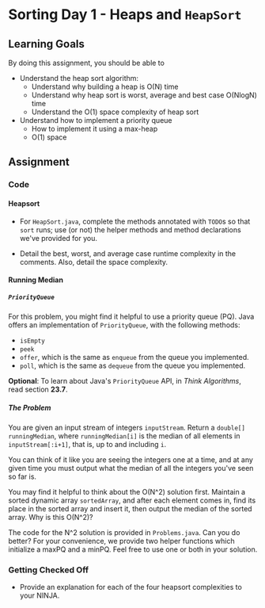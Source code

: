 # Sorting Day 1 - Heaps and `HeapSort`

## Learning Goals

By doing this assignment, you should be able to

* Understand the heap sort algorithm:
  * Understand why building a heap is O(N) time
  * Understand why heap sort is worst, average and best case O(NlogN) time
  * Understand the O(1) space complexity of heap sort
* Understand how to implement a priority queue
  * How to implement it using a max-heap
  * O(1) space

## Assignment

### Code

#### Heapsort

- For `HeapSort.java`, complete the methods annotated with `TODO`s so that `sort` runs; use (or not) the helper methods and method declarations we've provided for you.

- Detail the best, worst, and average case runtime complexity in the comments. Also, detail the space complexity.

#### Running Median

##### `PriorityQueue`

For this problem, you might find it helpful to use a priority queue (PQ). Java offers an implementation of `PriorityQueue`, with the following methods:

- `isEmpty`
- `peek`
- `offer`, which is the same as `enqueue` from the queue you implemented.
- `poll`, which is the same as `dequeue` from the queue you implemented.

**Optional**: To learn about Java's `PriorityQueue` API, in *Think Algorithms*, read section **23.7**.

##### The Problem

You are given an input stream of integers `inputStream`. Return a `double[] runningMedian`, where `runningMedian[i]` is the median of all elements in `inputStream[:i+1]`, that is, up to and including `i`.

You can think of it like you are seeing the integers one at a time, and at any given time you must output what the median of all the integers you've seen so far is.

You may find it helpful to think about the O(N^2) solution first. Maintain a sorted dynamic array `sortedArray`, and after each element comes in, find its place in the sorted array and insert it, then output the median of the sorted array. Why is this O(N^2)?

The code for the N^2 solution is provided in `Problems.java`. Can you do better? For your convenience, we provide two helper functions which initialize a maxPQ and a minPQ. Feel free to use one or both in your solution.

### Getting Checked Off

- Provide an explanation for each of the four heapsort complexities to your NINJA.